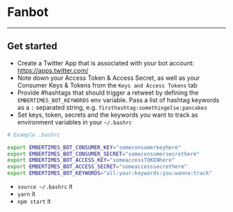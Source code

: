 # Fanbot

---

## Get started

- Create a Twitter App that is associated with your bot account: https://apps.twitter.com/
- Note down your Access Token & Access Secret, as well as your Consumer Keys & Tokens from the `Keys and Access Tokens` tab
- Provide #hashtags that should trigger a retweet by defining the `EMBERTIMES_BOT_KEYWORDS` env variable.
Pass a list of hashtag keywords as a `:` separated string, e.g. `firsthashtag:somethingelse:pancakes`
- Set keys, token, secrets and the keywords you want to track as environment variables in your `~/.bashrc`

```bash
# Example .bashrc

export EMBERTIMES_BOT_CONSUMER_KEY="someconsumerkeyhere"
export EMBERTIMES_BOT_CONSUMER_SECRET="someconsumersecrethere"
export EMBERTIMES_BOT_ACCESS_KEY="someaccessTOKENhere"
export EMBERTIMES_BOT_ACCESS_SECRET="someaccesssecrethere"
export EMBERTIMES_BOT_KEYWORDS="all:your:keywords:you:wanna:track"


```
- `source ~/.bashrc` it
- `yarn` it
- `npm start` it
